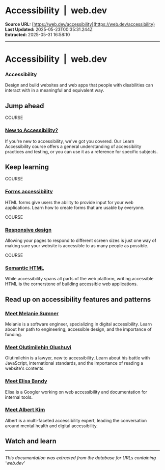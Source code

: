 # Accessibility  |  web.dev

**Source URL:** [https://web.dev/accessibility](https://web.dev/accessibility)  
**Last Updated:** 2025-05-23T00:35:31.244Z  
**Extracted:** 2025-05-31 16:58:10

---

# Accessibility  |  web.dev

### Accessibility

Design and build websites and web apps that people with disabilities can interact with in a meaningful and equivalent way.

## Jump ahead

COURSE

### [New to Accessibility?](https://web.dev/learn/accessibility)

If you're new to accessibility, we've got you covered. Our Learn Accessibility course offers a general understanding of accessibility practices and testing, or you can use it as a reference for specific subjects.

## Keep learning

COURSE

### [Forms accessibility](https://web.dev/learn/forms/accessibility)

HTML forms give users the ability to provide input for your web applications. Learn how to create forms that are usable by everyone.

COURSE

### [Responsive design](https://web.dev/learn/design/accessibility)

Allowing your pages to respond to different screen sizes is just one way of making sure your website is accessible to as many people as possible.

COURSE

### [Semantic HTML](https://web.dev/learn/html/semantic-html)

While accessibility spans all parts of the web platform, writing accessible HTML is the cornerstone of building accessible web applications.

## Read up on accessibility features and patterns

### [Meet Melanie Sumner](https://web.dev/blog/community-highlights/melanie)

Melanie is a software engineer, specializing in digital accessibility. Learn about her path to engineering, accessible design, and the importance of funding.

### [Meet Olutimilehin Olushuyi](https://web.dev/blog/community-highlights/shuyi)

Olutimilehin is a lawyer, new to accessibility. Learn about his battle with JavaScript, international standards, and the importance of reading a website's contents.

### [Meet Elisa Bandy](https://web.dev/blog/community-highlights/elisa)

Elisa is a Googler working on web accessibility and documentation for internal tools.

### [Meet Albert Kim](https://web.dev/blog/community-highlights/albert-kim)

Albert is a multi-faceted accessibility expert, leading the conversation around mental health and digital accessibility.

## Watch and learn

---

*This documentation was extracted from the database for URLs containing 'web.dev'*
